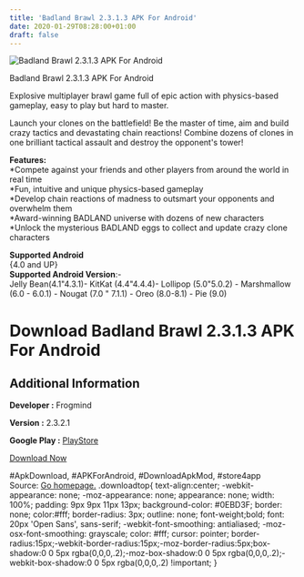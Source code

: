 ```yaml
---
title: 'Badland Brawl 2.3.1.3 APK For Android'
date: 2020-01-29T08:28:00+01:00
draft: false
---
```


![Badland Brawl 2.3.1.3 APK For Android](https://i0.wp.com/apkhome.net/wp-content/uploads/2020/01/Badland-Brawl-2.3.1.3-APK.png "Badland Brawl 2.3.1.3 APK For Android")

  

Badland Brawl 2.3.1.3 APK For Android

Explosive multiplayer brawl game full of epic action with physics-based gameplay, easy to play but hard to master.

Launch your clones on the battlefield! Be the master of time, aim and build crazy tactics and devastating chain reactions! Combine dozens of clones in one brilliant tactical assault and destroy the opponent's tower!

**Features:**  
\*Compete against your friends and other players from around the world in real time  
\*Fun, intuitive and unique physics-based gameplay  
\*Develop chain reactions of madness to outsmart your opponents and overwhelm them  
\*Award-winning BADLAND universe with dozens of new characters  
\*Unlock the mysterious BADLAND eggs to collect and update crazy clone characters

**Supported Android**  
{4.0 and UP}  
**Supported Android Version**:-  
Jelly Bean(4.1"4.3.1)- KitKat (4.4"4.4.4)- Lollipop (5.0"5.0.2) - Marshmallow (6.0 - 6.0.1) - Nougat (7.0 " 7.1.1) - Oreo (8.0-8.1) - Pie (9.0)

Download Badland Brawl 2.3.1.3 APK For Android
==============================================

Additional Information
----------------------

**Developer :** Frogmind

**Version :** 2.3.2.1

**Google Play :** [PlayStore](https://play.google.com/store/apps/details?id=com.frogmind.badlandbrawl)

  

[Download Now](https://store4app.co/post/badland-brawl-2-3-1-3-apk-for-android_1580229663)

  
#ApkDownload, #APKForAndroid, #DownloadApkMod, #store4app  
Source: [Go homepage.](https://store4app.co/post/badland-brawl-2-3-1-3-apk-for-android_1580229663) .downloadtop{ text-align:center; -webkit-appearance: none; -moz-appearance: none; appearance: none; width: 100%; padding: 9px 9px 11px 13px; background-color: #0EBD3F; border: none; color:#fff; border-radius: 3px; outline: none; font-weight;bold; font: 20px 'Open Sans', sans-serif; -webkit-font-smoothing: antialiased; -moz-osx-font-smoothing: grayscale; color: #fff; cursor: pointer; border-radius:15px;-webkit-border-radius:15px;-moz-border-radius:5px;box-shadow:0 0 5px rgba(0,0,0,.2);-moz-box-shadow:0 0 5px rgba(0,0,0,.2);-webkit-box-shadow:0 0 5px rgba(0,0,0,.2) !important; }